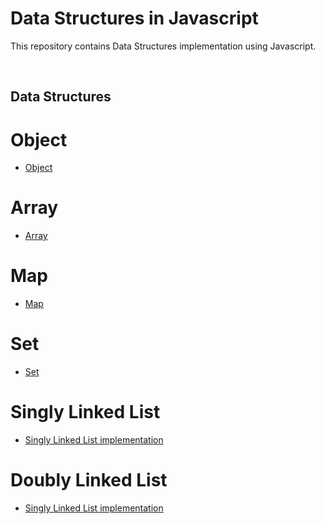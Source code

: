 # Data Structures in Javascript

This repository contains Data Structures implementation using Javascript.

<br />

## Data Structures

# Object

* [Object](object.js)

# Array

* [Array](array.js)

# Map

* [Map](map.js)
  
# Set

* [Set](set.js)

# Singly Linked List

* [Singly Linked List implementation](linked-list/linked-list.js)

# Doubly Linked List

* [Singly Linked List implementation](doubly-linked-list/doubly-linked-list.js)

